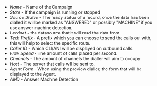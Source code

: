 * *Name* - Name of the Campaign
* *State* - If the campaign is running or stopped
* *Source Status* - The ready status of a record, once the data has been dialled it will be marked as "ANSWERED" or possibly "MACHINE" if you use answer machine detection.
* *Leadset* - the datasource that it will read the data from.
* *Tech Prefix* - A prefix which you can choose to send the calls out with, this will help to select the specific route.
* *Caller ID* - Which CLI/ANI will be displayed on outbound calls.
* *Flow Speed* - The amount of calls placed per second.
* *Channels* - The amount of channels the dialler will aim to occupy
* *Host* - The server that calls will be sent to.
* *Agent Form* - When using the preview dialler, the form that will be displayed to the Agent.
* *AMD* - Answer Machine Detection